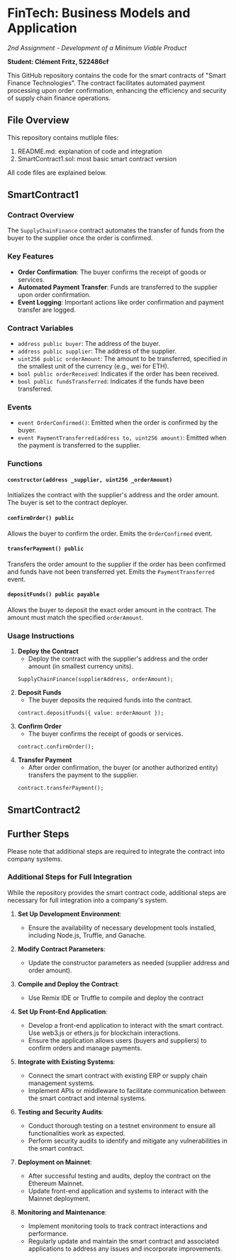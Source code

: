 # FinTech: Business Models and Application
*2nd Assignment - Development of a Minimum Viable Product*

**Student: Clément Fritz, 522486cf**

This GitHub repository contains the code for the smart contracts of "Smart Finance Technologies". The contract facilitates automated payment processing upon order confirmation, enhancing the efficiency and security of supply chain finance operations. 

## File Overview
This repository contains mutliple files:
1. README.md: explanation of code and integration
2. SmartContract1.sol: most basic smart contract version

All code files are explained below.

## SmartContract1
### Contract Overview

The `SupplyChainFinance` contract automates the transfer of funds from the buyer to the supplier once the order is confirmed.

### Key Features

- **Order Confirmation**: The buyer confirms the receipt of goods or services.
- **Automated Payment Transfer**: Funds are transferred to the supplier upon order confirmation.
- **Event Logging**: Important actions like order confirmation and payment transfer are logged.

### Contract Variables

- `address public buyer`: The address of the buyer.
- `address public supplier`: The address of the supplier.
- `uint256 public orderAmount`: The amount to be transferred, specified in the smallest unit of the currency (e.g., wei for ETH).
- `bool public orderReceived`: Indicates if the order has been received.
- `bool public fundsTransferred`: Indicates if the funds have been transferred.

### Events

- `event OrderConfirmed()`: Emitted when the order is confirmed by the buyer.
- `event PaymentTransferred(address to, uint256 amount)`: Emitted when the payment is transferred to the supplier.

### Functions

#### `constructor(address _supplier, uint256 _orderAmount)`

Initializes the contract with the supplier's address and the order amount. The buyer is set to the contract deployer.

#### `confirmOrder() public`

Allows the buyer to confirm the order. Emits the `OrderConfirmed` event.

#### `transferPayment() public`

Transfers the order amount to the supplier if the order has been confirmed and funds have not been transferred yet. Emits the `PaymentTransferred` event.

#### `depositFunds() public payable`

Allows the buyer to deposit the exact order amount in the contract. The amount must match the specified `orderAmount`.

### Usage Instructions

1. **Deploy the Contract**
   - Deploy the contract with the supplier's address and the order amount (in smallest currency units).
   ```solidity
   SupplyChainFinance(supplierAddress, orderAmount);
    ```
2. **Deposit Funds**
   - The buyer deposits the required funds into the contract.
   ```solidity
   contract.depositFunds({ value: orderAmount });
    ```
3. **Confirm Order**
   - The buyer confirms the receipt of goods or services.
   ```solidity
   contract.confirmOrder();
    ``` 
4. **Transfer Payment**
   - After order confirmation, the buyer (or another authorized entity) transfers the payment to the supplier.
   ```solidity
   contract.transferPayment();
    ``` 

## SmartContract2

## Further Steps
Please note that additional steps are required to integrate the contract into company systems.

### Additional Steps for Full Integration

While the repository provides the smart contract code, additional steps are necessary for full integration into a company's system.

1. **Set Up Development Environment**:
   - Ensure the availability of necessary development tools installed, including Node.js, Truffle, and Ganache.

2. **Modify Contract Parameters**:
   - Update the constructor parameters as needed (supplier address and order amount).

3. **Compile and Deploy the Contract**:
   - Use Remix IDE or Truffle to compile and deploy the contract

4. **Set Up Front-End Application**:
   - Develop a front-end application to interact with the smart contract. Use web3.js or ethers.js for blockchain interactions.
   - Ensure the application allows users (buyers and suppliers) to confirm orders and manage payments.

5. **Integrate with Existing Systems**:
   - Connect the smart contract with existing ERP or supply chain management systems.
   - Implement APIs or middleware to facilitate communication between the smart contract and internal systems.

6. **Testing and Security Audits**:
   - Conduct thorough testing on a testnet environment to ensure all functionalities work as expected.
   - Perform security audits to identify and mitigate any vulnerabilities in the smart contract.

7. **Deployment on Mainnet**:
   - After successful testing and audits, deploy the contract on the Ethereum Mainnet.
   - Update front-end application and systems to interact with the Mainnet deployment.

8. **Monitoring and Maintenance**:
   - Implement monitoring tools to track contract interactions and performance.
   - Regularly update and maintain the smart contract and associated applications to address any issues and incorporate improvements.
